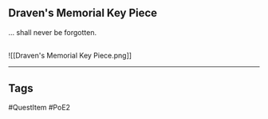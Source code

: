 ## Draven's Memorial Key Piece
... shall never be forgotten.
## 
![[Draven's Memorial Key Piece.png]]

---
## Tags
#QuestItem
#PoE2